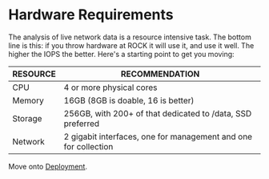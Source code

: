# Hardware Requirements
The analysis of live network data is a resource intensive task. The bottom line is this: if you throw hardware at ROCK it will use it, and use it well. The higher the IOPS the better. Here's a starting point to get you moving:

| RESOURCE | RECOMMENDATION                                                  |
|----------|-----------------------------------------------------------------|
| CPU      | 4 or more physical cores                                        |
| Memory   | 16GB (8GB is doable, 16 is better)                              |
| Storage  | 256GB, with 200+ of that dedicated to /data, SSD preferred      |
| Network  | 2 gigabit interfaces, one for management and one for collection |

Move onto [Deployment](rhelrockOSdeploy.md).
